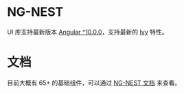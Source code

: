 # NG-NEST

UI 库支持最新版本 [Angular ^10.0.0](https://angular.io/docs)，支持最新的 [Ivy](https://angular.io/guide/ivy) 特性。

# 文档

目前大概有 65+ 的基础组件，可以通过 [NG-NEST 文档](https://ngnest.com) 来查看。
